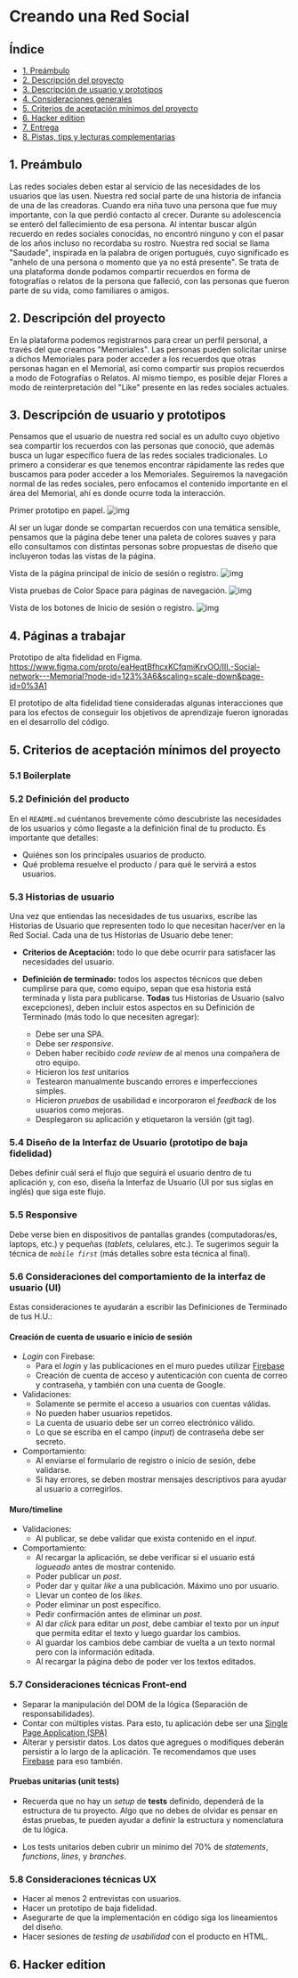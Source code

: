 # Creando una Red Social

## Índice

* [1. Preámbulo](#1-preámbulo)
* [2. Descripción del proyecto](#2-descripción-del-proyecto)
* [3. Descripción de usuario y prototipos](#3-descripción-de-usuario-y-prototipos)
* [4. Consideraciones generales](#4-consideraciones-generales)
* [5. Criterios de aceptación mínimos del proyecto](#5-criterios-de-aceptación-mínimos-del-proyecto)
* [6. Hacker edition](#6-hacker-edition)
* [7. Entrega](#7-entrega)
* [8. Pistas, tips y lecturas complementarias](#8-pistas-tips-y-lecturas-complementarias)

## 1. Preámbulo

Las redes sociales deben estar al servicio de las necesidades de los usuarios que las usen. Nuestra red social parte de una historia de infancia de una de las creadoras. Cuando era niña tuvo una persona que fue muy importante, con la que perdió contacto al crecer. Durante su adolescencia se enteró del fallecimiento de esa persona. Al intentar buscar algún recuerdo en redes sociales conocidas, no encontró ninguno y con el pasar de los años incluso no recordaba su rostro. 
Nuestra red social se llama "Saudade", inspirada en la palabra de origen portugués, cuyo significado es "anhelo de una persona o momento que ya no está presente". Se trata de una plataforma donde podamos compartir recuerdos en forma de fotografías o relatos de la persona que falleció, con las personas que fueron parte de su vida, como familiares o amigos. 

## 2. Descripción del proyecto

En la plataforma podemos registrarnos para crear un perfil personal, a través del que creamos "Memoriales". Las personas pueden solicitar unirse a dichos Memoriales para poder acceder a los recuerdos que otras personas hagan en el Memorial, así como compartir sus propios recuerdos a modo de Fotografías o Relatos. Al mismo tiempo, es posible dejar Flores a modo de reinterpretación del "Like" presente en las redes sociales actuales.

## 3. Descripción de usuario y prototipos

Pensamos que el usuario de nuestra red social es un adulto cuyo objetivo sea compartir los recuerdos con las personas que conoció, que además busca un lugar específico fuera de las redes sociales tradicionales. 
Lo primero a considerar es que tenemos encontrar rápidamente las redes que buscamos para poder acceder a los Memoriales. Seguiremos la navegación normal de las redes sociales, pero enfocamos el contenido importante en el área del Memorial, ahí es donde ocurre toda la interacción. 

Primer prototipo en papel.
![img](https://raw.githubusercontent.com/barbarasagredo/SCL016-social-network/Barbara/public/IMAGES/bajafidelidad.jpeg)

Al ser un lugar donde se compartan recuerdos con una temática sensible, pensamos que la página debe tener una paleta de colores suaves y para ello consultamos con distintas personas sobre propuestas de diseño  que incluyeron todas las vistas de la página.

Vista de la página principal de inicio de sesión o registro. 
![img](https://raw.githubusercontent.com/barbarasagredo/SCL016-social-network/Barbara/public/IMAGES/TEST%20HOME%20BACKGROUND.jpg)

Vista pruebas de Color Space para páginas de navegación. 
![img](https://raw.githubusercontent.com/barbarasagredo/SCL016-social-network/Barbara/public/IMAGES/TEST%20COLOR%20SPACE.jpg)

Vista de los botones de Inicio de sesión o registro.
![img](https://raw.githubusercontent.com/barbarasagredo/SCL016-social-network/Barbara/public/IMAGES/OTHER%20TEST.jpg)

## 4. Páginas a trabajar

Prototipo de alta fidelidad en Figma.
https://www.figma.com/proto/eaHeqtBfhcxKCfqmiKrvOO/III.-Social-network---Memorial?node-id=123%3A6&scaling=scale-down&page-id=0%3A1

El prototipo de alta fidelidad tiene consideradas algunas interacciones que para los efectos de conseguir los objetivos de aprendizaje fueron ignoradas en el desarrollo del código.


## 5. Criterios de aceptación mínimos del proyecto

### 5.1 Boilerplate


### 5.2 Definición del producto

En el `README.md` cuéntanos brevemente cómo descubriste las necesidades de los
usuarios y cómo llegaste a la definición final de tu producto. Es importante
que detalles:

* Quiénes son los principales usuarios de producto.
* Qué problema resuelve el producto / para qué le servirá a estos usuarios.

### 5.3 Historias de usuario

Una vez que entiendas las necesidades de tus usuarixs, escribe las Historias de
Usuario que representen todo lo que necesitan hacer/ver en la Red Social. Cada
una de tus Historias de Usuario debe tener:

* **Criterios de Aceptación:** todo lo que debe ocurrir para satisfacer las
  necesidades del usuario.

* **Definición de terminado:** todos los aspectos técnicos que deben cumplirse
  para que, como equipo, sepan que esa historia está terminada y lista
  para publicarse. **Todas** tus Historias de Usuario (salvo excepciones), deben
  incluir estos aspectos en su Definición de Terminado (más todo lo que
  necesiten agregar):

  - Debe ser una SPA.
  - Debe ser _responsive_.
  - Deben haber recibido _code review_ de al menos una compañera de otro equipo.
  - Hicieron los _test_ unitarios
  - Testearon manualmente buscando errores e imperfecciones simples.
  - Hicieron _pruebas_ de usabilidad e incorporaron el _feedback_ de los
    usuarios como mejoras.
  - Desplegaron su aplicación y etiquetaron la versión (git tag).

### 5.4 Diseño de la Interfaz de Usuario (prototipo de baja fidelidad)

Debes definir cuál será el flujo que seguirá el usuario dentro de tu aplicación
y, con eso, diseña la Interfaz de Usuario (UI por sus siglas en inglés) que
siga este flujo.

### 5.5 Responsive

Debe verse bien en dispositivos de pantallas grandes
(computadoras/es, laptops, etc.) y pequeñas (_tablets_, celulares, etc.). Te
sugerimos seguir la técnica de _`mobile first`_ (más detalles sobre esta técnica
al final).

### 5.6 Consideraciones del comportamiento de la interfaz de usuario (UI)

Estas consideraciones te ayudarán a escribir las Definiciones de Terminado de
tus H.U.:

#### Creación de cuenta de usuario e inicio de sesión

* _Login_ con Firebase:
  - Para el _login_ y las publicaciones en el muro puedes utilizar [Firebase](https://firebase.google.com/products/database/)
  - Creación de cuenta de acceso y autenticación con cuenta de correo y
    contraseña, y también con una cuenta de Google.
* Validaciones:
  - Solamente se permite el acceso a usuarios con cuentas válidas.
  - No pueden haber usuarios repetidos.
  - La cuenta de usuario debe ser un correo electrónico válido.
  - Lo que se escriba en el campo (_input_) de contraseña debe ser secreto.
* Comportamiento:
  - Al enviarse el formulario de registro o inicio de sesión, debe validarse.
  - Si hay errores, se deben mostrar mensajes descriptivos para ayudar al
  usuario a corregirlos.

#### Muro/timeline

* Validaciones:
  - Al publicar, se debe validar que exista contenido en el _input_.
* Comportamiento:
  - Al recargar la aplicación, se debe verificar si el usuario está _logueado_
    antes de mostrar contenido.
  - Poder publicar un _post_.
  - Poder dar y quitar _like_ a una publicación. Máximo uno por usuario.
  - Llevar un conteo de los _likes_.
  - Poder eliminar un post específico.
  - Pedir confirmación antes de eliminar un _post_.
  - Al dar _click_ para editar un _post_, debe cambiar el texto por un _input_
    que permita editar el texto y luego guardar los cambios.
  - Al guardar los cambios debe cambiar de vuelta a un texto normal pero con la
    información editada.
  - Al recargar la página debo de poder ver los textos editados.

### 5.7 Consideraciones técnicas Front-end

* Separar la manipulación del DOM de la lógica (Separación de responsabilidades).
* Contar con múltiples vistas. Para esto, tu aplicación debe ser una
 [Single Page Application (SPA)](https://es.wikipedia.org/wiki/Single-page_application)
* Alterar y persistir datos. Los datos que agregues o modifiques deberán
  persistir a lo largo de la aplicación. Te recomendamos que uses
  [Firebase](https://firebase.google.com/) para eso también.

#### Pruebas unitarias (unit tests)

* Recuerda que no hay un _setup_ de **tests** definido, dependerá de
  la estructura de tu proyecto. Algo que no debes de olvidar es pensar en éstas
  pruebas, te pueden ayudar a definir la estructura y nomenclatura de tu lógica.

* Los tests unitarios deben cubrir un mínimo del 70% de _statements_, _functions_,
  _lines_, y _branches_.

### 5.8 Consideraciones técnicas UX

* Hacer al menos 2 entrevistas con usuarios.
* Hacer un  prototipo de baja fidelidad.
* Asegurarte de que la implementación en código siga los lineamientos del
  diseño.
* Hacer sesiones de _testing de usabilidad_ con el producto en HTML.

## 6. Hacker edition

